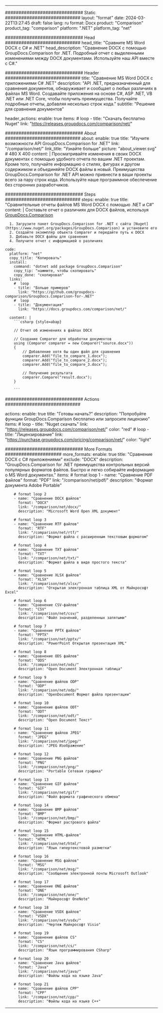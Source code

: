 
---
############################# Static ############################
layout: "format"
date:  2024-03-22T13:27:45
draft: false
lang: ru
format: Docx
product: "Comparison"
product_tag: "comparison"
platform: ".NET"
platform_tag: "net"

############################# Head ############################
head_title: "Сравните MS Word DOCX с C# и .NET"
head_description: "Сравнение DOCX с помощью GroupDocs.Comparison for .NET. Подробный отчет с выделенными изменениями между DOCX документами. Используйте наш API вместе с C#."

############################# Header ############################
title: "Сравнение MS Word DOCX с приложениями C# .NET" 
description: "API .NET, предназначенный для сравнения документов, обнаруживает и сообщает о любых различиях в файлах MS Word. Создавайте приложения на основе C#, ASP .NET, VB .NET или .NET Core, чтобы получить преимущества. Получайте подробные отчеты, добавляя несколько строк кода."
subtitle: "Решение для сравнения документов" 

header_actions:
  enable: true
  items:
    #  loop
    - title: "Скачать бесплатно Nuget"
      link: "https://releases.groupdocs.com/comparison/net/"
      
############################# About ############################
about:
    enable: true
    title: "Изучите возможности API GroupDocs.Comparison for .NET"
    link: "/comparison/net/"
    link_title: "Узнайте больше"
    picture: "about_viewer.svg" # 480 X 400
    content: |
       Просматривайте изменения в своих DOCX документах с помощью удобного отчета по вашим .NET проектам. Кроме того, получайте информацию о стилях, фигурах и другом содержимом и объединяйте DOCX файлы в новый. Преимущества GroupDocs.Comparison for .NET API можно привнести в ваши проекты всего за пару строк кода. Используйте наше программное обеспечение без сторонних разработчиков.

############################# Steps ############################
steps:
    enable: true
    title: "Сравнительные отчеты файлов MS Word DOCX с помощью .NET и C#"
    content: |
      Составьте отчет о различиях для DOCX файлов, используя [GroupDocs.Comparison](https://products.groupdocs.com/comparison/net/)
      
      1. Загрузите пакет GroupDocs.Comparison for .NET с сайта [Nuget](https://www.nuget.org/packages/GroupDocs.Comparison) и установите его
      2. Создайте экземпляр объекта Comparer и передайте путь к DOCX
      3. Добавьте DOCX файлы для сравнения
      4. Получите отчет с информацией о различиях
   
    code:
      platform: "net"
      copy_title: "Копировать"
      install:
        command: "dotnet add package GroupDocs.Comparison"
        copy_tip: "нажмите, чтобы скопировать"
        copy_done: "скопировал"
      links:
        #  loop
        - title: "Больше примеров"
          link: "https://github.com/groupdocs-comparison/GroupDocs.Comparison-for-.NET"
        #  loop
        - title: "Документация"
          link: "https://docs.groupdocs.com/comparison/net/"
          
      content: |
        ```csharp {style=abap}

        // Отчет об изменениях в файлах DOCX

        // Создание Comparer для обработки документов
        using (Comparer comparer = new Comparer("source.docx"))
        {
            // Добавление хотя бы один файл для сравнения
        	comparer.Add("file_to_compare_1.docx");
            comparer.Add("file_to_compare_2.docx");
            comparer.Add("file_to_compare_3.docx");

            // Получение результата
            comparer.Compare("result.docx"); 
        }
        
        ```            

############################# Actions ############################

actions:
  enable: true
  title: "Готовы начать?"
  description: "Попробуйте функции GroupDocs.Comparison бесплатно или запросите лицензию"
  items:
    #  loop
    - title: "Nuget скачать"
      link: "https://releases.groupdocs.com/comparison/net/"
      color: "red"
        #  loop
    - title: "Лицензирование"
      link: "https://purchase.groupdocs.com/pricing/comparison/net/"
      color: "light"


############################# More Formats #####################
more_formats:
    enable: true
    title: "Сравнение DOCX с C# приложениями"
    exclude: "DOCX"
    description: "GroupDocs.Comparison for .NET преимущества контрольных версий популярных форматов файлов. Быстро и легко собирайте информацию о MS Word документах."
    items: 
        # format loop 1
        - name: "Сравнение PDF файлов"
          format: "PDF"
          link: "/comparison/net/pdf/"
          description: "Формат документа Adobe Portable"

        # format loop 2
        - name: "Сравнение DOCX файлов"
          format: "DOCX"
          link: "/comparison/net/docx/"
          description: "Microsoft Word Open XML документ"

        # format loop 3
        - name: "Сравнение RTF файлов"
          format: "RTF"
          link: "/comparison/net/rtf/"
          description: "Формат файла с расширенным текстовым форматом"

        # format loop 4
        - name: "Сравнение TXT файлов"
          format: "TXT"
          link: "/comparison/net/txt/"
          description: "Формат файла в виде простого текста"

        # format loop 5
        - name: "Сравнение XLSX файлов"
          format: "XLSX"
          link: "/comparison/net/xlsx/"
          description: "Открытая электронная таблица XML от Майкрософт Excel"

        # format loop 6
        - name: "Сравнение CSV-файлов"
          format: "CSV"
          link: "/comparison/net/csv/"
          description: "Файл значений, разделенных запятыми"

        # format loop 7
        - name: "Сравнение PPTX файлов"
          format: "PPTX"
          link: "/comparison/net/pptx/"
          description: "PowerPoint Открытая презентация XML"

        # format loop 8
        - name: "Сравнение ODS файлов"
          format: "ODS"
          link: "/comparison/net/ods/"
          description: "Open Document Электронная таблица"

        # format loop 9
        - name: "Сравнение файлов ODP"
          format: "ODP"
          link: "/comparison/net/odp/"
          description: "OpenDocument Формат файла презентации"

        # format loop 10
        - name: "Сравнение файлов ODT"
          format: "ODT"
          link: "/comparison/net/odt/"
          description: "Open Document Текст"

        # format loop 11
        - name: "Сравнение файлов JPEG"
          format: "JPEG"
          link: "/comparison/net/jpeg/"
          description: "JPEG Изображение"

        # format loop 12
        - name: "Сравнение PNG файлов"
          format: "PNG"
          link: "/comparison/net/png/"
          description: "Portable Сетевая графика"

        # format loop 13
        - name: "Сравнение GIF файлов"
          format: "GIF"
          link: "/comparison/net/gif/"
          description: "Файл формата графического обмена"

        # format loop 14
        - name: "Сравнение BMP файлов"
          format: "BMP"
          link: "/comparison/net/bmp/"
          description: "Формат растрового файла"

        # format loop 15
        - name: "Сравнение HTML-файлов"
          format: "HTML"
          link: "/comparison/net/html/"
          description: "Язык гипертекстовой разметки"

        # format loop 16
        - name: "Сравнение MSG файлов"
          format: "MSG"
          link: "/comparison/net/msg/"
          description: "Сообщение электронной почты Microsoft Outlook"

        # format loop 17
        - name: "Сравнение ONE файлов"
          format: "ONE"
          link: "/comparison/net/one/"
          description: "Майкрософт OneNote"

        # format loop 18
        - name: "Сравнение VSDX файлов"
          format: "VSDX"
          link: "/comparison/net/vsdx/"
          description: "Чертеж Майкрософт Visio"

        # format loop 19
        - name: "Сравнение файлов CS"
          format: "CS"
          link: "/comparison/net/cs/"
          description: "Язык программирования CSharp"

        # format loop 20
        - name: "Сравнение Java файлов"
          format: "Java"
          link: "/comparison/net/java/"
          description: "Файлы кода на языке Java"
          
        # format loop 21
        - name: "Сравнение файлов CPP"
          format: "CPP"
          link: "/comparison/net/cpp/"
          description: "Файлы кода на языке C++"
---